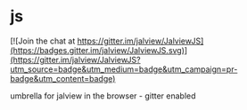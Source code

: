 # js

[![Join the chat at https://gitter.im/jalview/JalviewJS](https://badges.gitter.im/jalview/JalviewJS.svg)](https://gitter.im/jalview/JalviewJS?utm_source=badge&utm_medium=badge&utm_campaign=pr-badge&utm_content=badge)

umbrella for jalview in the browser - gitter enabled
